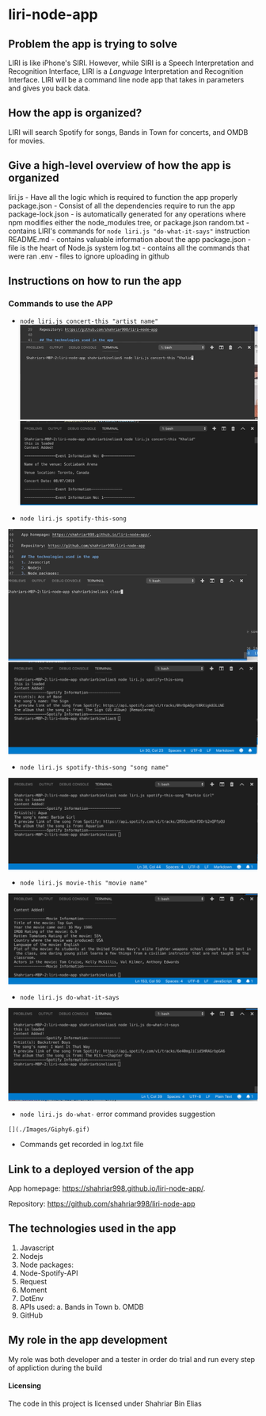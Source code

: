 # liri-node-app

## Problem the app is trying to solve
LIRI is like iPhone's SIRI. However, while SIRI is a Speech Interpretation and Recognition Interface, LIRI is a _Language_ Interpretation and Recognition Interface. LIRI will be a command line node app that takes in parameters and gives you back data.

## How the app is organized?

LIRI will search Spotify for songs, Bands in Town for concerts, and OMDB for movies.

## Give a high-level overview of how the app is organized
liri.js - Have all the logic which is required to function the app properly 
package.json - Consist of all the dependencies require to run the app
package-lock.json - is automatically generated for any operations where npm modifies either the node_modules tree, or package.json
random.txt - contains LIRI's commands for `node liri.js "do-what-it-says"` instruction 
README.md - contains valuable information about the app
package.json - file is the heart of Node.js system 
log.txt - contains all the commands that were ran
.env - files to ignore uploading in github

## Instructions on how to run the app

### Commands to use the APP

   * `node liri.js concert-this "artist name"`
   ![](./Images/Giphy1.gif)
   ![image](./Images/SC1.png)

   * `node liri.js spotify-this-song`

   ![](./Images/Giphy2.gif)
   ![image](./Images/SC2.png)

   * `node liri.js spotify-this-song "song name"`

   [](./Images/Giphy3.gif)
   ![image](./Images/SC3.png)

   * `node liri.js movie-this "movie name"`

   [](./Images/Giphy4.gif)
   ![image](./Images/SC4.png)


   * `node liri.js do-what-it-says`

   [](./Images/Giphy5.gif)
   ![image](./Images/SC5.png)

   * `node liri.js do-what-` error command provides suggestion

    [](./Images/Giphy6.gif)
  

   * Commands get recorded in log.txt file
    [](./Images/Giphy7.gif)


## Link to a deployed version of the app

App homepage: https://shahriar998.github.io/liri-node-app/.

Repository: https://github.com/shahriar998/liri-node-app

## The technologies used in the app
1. Javascript
2. Nodejs
3. Node packages:
4. Node-Spotify-API
5. Request
6. Moment
7. DotEnv
8. APIs used:
    a. Bands in Town
    b. OMDB
9. GitHub

## My role in the app development

My role was both developer and a tester in order do trial and run every step of appliction during the build 

#### Licensing

The code in this project is licensed under Shahriar Bin Elias 






